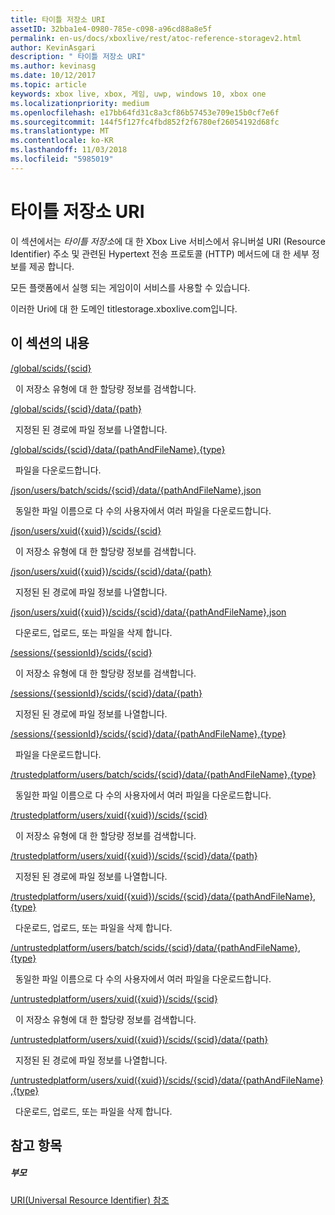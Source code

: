 ```yaml
---
title: 타이틀 저장소 URI
assetID: 32bba1e4-0980-785e-c098-a96cd88a8e5f
permalink: en-us/docs/xboxlive/rest/atoc-reference-storagev2.html
author: KevinAsgari
description: " 타이틀 저장소 URI"
ms.author: kevinasg
ms.date: 10/12/2017
ms.topic: article
keywords: xbox live, xbox, 게임, uwp, windows 10, xbox one
ms.localizationpriority: medium
ms.openlocfilehash: e17bb64fd31c8a3cf86b57453e709e15b0cf7e6f
ms.sourcegitcommit: 144f5f127fc4fbd852f2f6780ef26054192d68fc
ms.translationtype: MT
ms.contentlocale: ko-KR
ms.lasthandoff: 11/03/2018
ms.locfileid: "5985019"
---
```

# <a name="title-storage-uris"></a>타이틀 저장소 URI
 
이 섹션에서는 *타이틀 저장소*에 대 한 Xbox Live 서비스에서 유니버설 URI (Resource Identifier) 주소 및 관련된 Hypertext 전송 프로토콜 (HTTP) 메서드에 대 한 세부 정보를 제공 합니다.
 
모든 플랫폼에서 실행 되는 게임이이 서비스를 사용할 수 있습니다.
 
이러한 Uri에 대 한 도메인 titlestorage.xboxlive.com입니다.
 
<a id="ID4EFB"></a>

 
## <a name="in-this-section"></a>이 섹션의 내용

[/global/scids/{scid}](uri-globalscidsscid.md)

&nbsp;&nbsp;이 저장소 유형에 대 한 할당량 정보를 검색합니다.

[/global/scids/{scid}/data/{path}](uri-globalscidssciddatapath.md)

&nbsp;&nbsp;지정된 된 경로에 파일 정보를 나열합니다. 

[/global/scids/{scid}/data/{pathAndFileName},{type}](uri-globalscidssciddatapathandfilenametype.md)

&nbsp;&nbsp;파일을 다운로드합니다.

[/json/users/batch/scids/{scid}/data/{pathAndFileName},json](uri-jsonusersbatchscidssciddatapathandfilenametype.md)

&nbsp;&nbsp;동일한 파일 이름으로 다 수의 사용자에서 여러 파일을 다운로드합니다.

[/json/users/xuid({xuid})/scids/{scid}](uri-jsonusersxuidscidsscid.md)

&nbsp;&nbsp;이 저장소 유형에 대 한 할당량 정보를 검색합니다.

[/json/users/xuid({xuid})/scids/{scid}/data/{path}](uri-jsonusersxuidscidssciddatapath.md)

&nbsp;&nbsp;지정된 된 경로에 파일 정보를 나열합니다. 

[/json/users/xuid({xuid})/scids/{scid}/data/{pathAndFileName},json](uri-jsonusersxuidscidssciddatapathandfilenametype.md)

&nbsp;&nbsp;다운로드, 업로드, 또는 파일을 삭제 합니다.

[/sessions/{sessionId}/scids/{scid}](uri-sessionssessionidscidsscid.md)

&nbsp;&nbsp;이 저장소 유형에 대 한 할당량 정보를 검색합니다.

[/sessions/{sessionId}/scids/{scid}/data/{path}](uri-sessionssessionidscidssciddatapath.md)

&nbsp;&nbsp;지정된 된 경로에 파일 정보를 나열합니다. 

[/sessions/{sessionId}/scids/{scid}/data/{pathAndFileName},{type}](uri-sessionssessionidscidssciddatapathandfilenametype.md)

&nbsp;&nbsp;파일을 다운로드합니다.

[/trustedplatform/users/batch/scids/{scid}/data/{pathAndFileName},{type}](uri-trustedplatformusersbatchscidssciddatapathandfilenametype.md)

&nbsp;&nbsp;동일한 파일 이름으로 다 수의 사용자에서 여러 파일을 다운로드합니다.

[/trustedplatform/users/xuid({xuid})/scids/{scid}](uri-trustedplatformusersxuidscidsscid.md)

&nbsp;&nbsp;이 저장소 유형에 대 한 할당량 정보를 검색합니다.

[/trustedplatform/users/xuid({xuid})/scids/{scid}/data/{path}](uri-trustedplatformusersxuidscidssciddatapath.md)

&nbsp;&nbsp;지정된 된 경로에 파일 정보를 나열합니다. 

[/trustedplatform/users/xuid({xuid})/scids/{scid}/data/{pathAndFileName},{type}](uri-trustedplatformusersxuidscidssciddatapathandfilenametype.md)

&nbsp;&nbsp;다운로드, 업로드, 또는 파일을 삭제 합니다.

[/untrustedplatform/users/batch/scids/{scid}/data/{pathAndFileName},{type}](uri-untrustedplatformusersbatchscidssciddatapathandfilenametype.md)

&nbsp;&nbsp;동일한 파일 이름으로 다 수의 사용자에서 여러 파일을 다운로드합니다.

[/untrustedplatform/users/xuid({xuid})/scids/{scid}](uri-untrustedplatformusersxuidscidsscid.md)

&nbsp;&nbsp;이 저장소 유형에 대 한 할당량 정보를 검색합니다.

[/untrustedplatform/users/xuid({xuid})/scids/{scid}/data/{path}](uri-untrustedplatformusersxuidscidssciddatapath.md)

&nbsp;&nbsp;지정된 된 경로에 파일 정보를 나열합니다. 

[/untrustedplatform/users/xuid({xuid})/scids/{scid}/data/{pathAndFileName},{type}](uri-untrustedplatformusersxuidscidssciddatapathandfilenametype.md)

&nbsp;&nbsp;다운로드, 업로드, 또는 파일을 삭제 합니다.
 
<a id="ID4E5C"></a>

 
## <a name="see-also"></a>참고 항목
 
<a id="ID4EAD"></a>

 
##### <a name="parent"></a>부모 

[URI(Universal Resource Identifier) 참조](../atoc-xboxlivews-reference-uris.md)

   